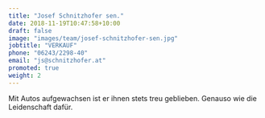 ```yaml
---
title: "Josef Schnitzhofer sen."
date: 2018-11-19T10:47:58+10:00
draft: false
image: "images/team/josef-schnitzhofer-sen.jpg"
jobtitle: "VERKAUF"
phone: "06243/2298-40"
email: "js@schnitzhofer.at"
promoted: true
weight: 2
---
```


Mit Autos aufgewachsen ist er ihnen stets treu geblieben. Genauso wie die Leidenschaft dafür.